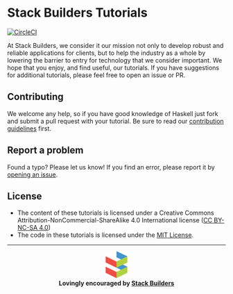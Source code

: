 # Stack Builders Tutorials

[![CircleCI](https://circleci.com/gh/stackbuilders/tutorials.svg?style=shield)](https://circleci.com/gh/stackbuilders/tutorials)

At Stack Builders, we consider it our mission not only to develop robust and reliable applications for clients, but to help the industry as a whole by lowering the barrier to entry for technology that we consider important. We hope that you enjoy, and find useful, our tutorials. If you have suggestions for additional tutorials, please feel free to open an issue or PR.

## Contributing

We welcome any help, so if you have good knowledge of Haskell just fork and submit a pull request with your tutorial. Be sure to read our [contribution guidelines](.github/CONTRIBUTING.md) first.

## Report a problem

Found a typo? Please let us know! If you find an error, please report
it by [opening an issue][tutorials-issues-new].

[tutorials-issues-new]: https://github.com/stackbuilders/tutorials/issues/new

## License

* The content of these tutorials is licensed under a Creative Commons
  Attribution-NonCommercial-ShareAlike 4.0 International license
  ([CC BY-NC-SA 4.0](http://creativecommons.org/licenses/by-nc-sa/4.0/))
* The code in these tutorials is licensed under the [MIT License](https://opensource.org/licenses/MIT).

***

<p align="center">
  <img  src="images/sb-logo.png" />
  </br>
  <b>Lovingly encouraged by <a href="http://stackbuilders.com">Stack Builders</a></b>
</p>
